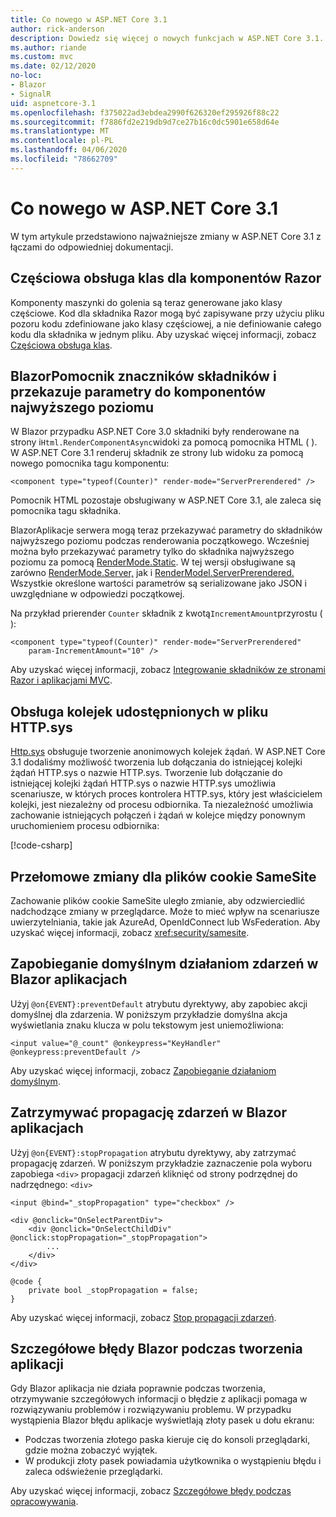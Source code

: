 ```yaml
---
title: Co nowego w ASP.NET Core 3.1
author: rick-anderson
description: Dowiedz się więcej o nowych funkcjach w ASP.NET Core 3.1.
ms.author: riande
ms.custom: mvc
ms.date: 02/12/2020
no-loc:
- Blazor
- SignalR
uid: aspnetcore-3.1
ms.openlocfilehash: f375022ad3ebdea2990f626320ef295926f88c22
ms.sourcegitcommit: f7886fd2e219db9d7ce27b16c0dc5901e658d64e
ms.translationtype: MT
ms.contentlocale: pl-PL
ms.lasthandoff: 04/06/2020
ms.locfileid: "78662709"
---
```

# <a name="whats-new-in-aspnet-core-31"></a>Co nowego w ASP.NET Core 3.1

W tym artykule przedstawiono najważniejsze zmiany w ASP.NET Core 3.1 z łączami do odpowiedniej dokumentacji.

## <a name="partial-class-support-for-razor-components"></a>Częściowa obsługa klas dla komponentów Razor

Komponenty maszynki do golenia są teraz generowane jako klasy częściowe. Kod dla składnika Razor mogą być zapisywane przy użyciu pliku pozoru kodu zdefiniowane jako klasy częściowej, a nie definiowanie całego kodu dla składnika w jednym pliku. Aby uzyskać więcej informacji, zobacz [Częściowa obsługa klas](xref:blazor/components#partial-class-support).

## <a name="opno-locblazor-component-tag-helper-and-pass-parameters-to-top-level-components"></a>BlazorPomocnik znaczników składników i przekazuje parametry do komponentów najwyższego poziomu

W Blazor przypadku ASP.NET Core 3.0 składniki były renderowane na strony i`Html.RenderComponentAsync`widoki za pomocą pomocnika HTML ( ). W ASP.NET Core 3.1 renderuj składnik ze strony lub widoku za pomocą nowego pomocnika tagu komponentu:

```cshtml
<component type="typeof(Counter)" render-mode="ServerPrerendered" />
```

Pomocnik HTML pozostaje obsługiwany w ASP.NET Core 3.1, ale zaleca się pomocnika tagu składnika.

BlazorAplikacje serwera mogą teraz przekazywać parametry do składników najwyższego poziomu podczas renderowania początkowego. Wcześniej można było przekazywać parametry tylko do składnika najwyższego poziomu za pomocą [RenderMode.Static](xref:Microsoft.AspNetCore.Mvc.Rendering.RenderMode.Static). W tej wersji obsługiwane są zarówno [RenderMode.Server,](xref:Microsoft.AspNetCore.Mvc.Rendering.RenderMode.Server) jak i [RenderModel.ServerPrerendered.](xref:Microsoft.AspNetCore.Mvc.Rendering.RenderMode.ServerPrerendered) Wszystkie określone wartości parametrów są serializowane jako JSON i uwzględniane w odpowiedzi początkowej.

Na przykład prierender `Counter` składnik z kwotą`IncrementAmount`przyrostu ( ):

```cshtml
<component type="typeof(Counter)" render-mode="ServerPrerendered" 
    param-IncrementAmount="10" />
```

Aby uzyskać więcej informacji, zobacz [Integrowanie składników ze stronami Razor i aplikacjami MVC](xref:blazor/integrate-components).

## <a name="support-for-shared-queues-in-httpsys"></a>Obsługa kolejek udostępnionych w pliku HTTP.sys

[Http.sys](xref:fundamentals/servers/httpsys) obsługuje tworzenie anonimowych kolejek żądań. W ASP.NET Core 3.1 dodaliśmy możliwość tworzenia lub dołączania do istniejącej kolejki żądań HTTP.sys o nazwie HTTP.sys. Tworzenie lub dołączanie do istniejącej kolejki żądań HTTP.sys o nazwie HTTP.sys umożliwia scenariusze, w których proces kontrolera HTTP.sys, który jest właścicielem kolejki, jest niezależny od procesu odbiornika. Ta niezależność umożliwia zachowanie istniejących połączeń i żądań w kolejce między ponownym uruchomieniem procesu odbiornika:

[!code-csharp[](sample/Program.cs?name=snippet)]

## <a name="breaking-changes-for-samesite-cookies"></a>Przełomowe zmiany dla plików cookie SameSite

Zachowanie plików cookie SameSite uległo zmianie, aby odzwierciedlić nadchodzące zmiany w przeglądarce. Może to mieć wpływ na scenariusze uwierzytelniania, takie jak AzureAd, OpenIdConnect lub WsFederation. Aby uzyskać więcej informacji, zobacz <xref:security/samesite>.

## <a name="prevent-default-actions-for-events-in-opno-locblazor-apps"></a>Zapobieganie domyślnym działaniom zdarzeń w Blazor aplikacjach

Użyj `@on{EVENT}:preventDefault` atrybutu dyrektywy, aby zapobiec akcji domyślnej dla zdarzenia. W poniższym przykładzie domyślna akcja wyświetlania znaku klucza w polu tekstowym jest uniemożliwiona:

```razor
<input value="@_count" @onkeypress="KeyHandler" @onkeypress:preventDefault />
```

Aby uzyskać więcej informacji, zobacz [Zapobieganie działaniom domyślnym](xref:blazor/event-handling#prevent-default-actions).

## <a name="stop-event-propagation-in-opno-locblazor-apps"></a>Zatrzymywać propagację zdarzeń w Blazor aplikacjach

Użyj `@on{EVENT}:stopPropagation` atrybutu dyrektywy, aby zatrzymać propagację zdarzeń. W poniższym przykładzie zaznaczenie pola wyboru zapobiega `<div>` propagacji zdarzeń kliknięć od strony podrzędnej do nadrzędnego: `<div>`

```razor
<input @bind="_stopPropagation" type="checkbox" />

<div @onclick="OnSelectParentDiv">
    <div @onclick="OnSelectChildDiv" @onclick:stopPropagation="_stopPropagation">
        ...
    </div>
</div>

@code {
    private bool _stopPropagation = false;
}
```

Aby uzyskać więcej informacji, zobacz [Stop propagacji zdarzeń](xref:blazor/event-handling#stop-event-propagation).

## <a name="detailed-errors-during-opno-locblazor-app-development"></a>Szczegółowe błędy Blazor podczas tworzenia aplikacji

Gdy Blazor aplikacja nie działa poprawnie podczas tworzenia, otrzymywanie szczegółowych informacji o błędzie z aplikacji pomaga w rozwiązywaniu problemów i rozwiązywaniu problemu. W przypadku wystąpienia Blazor błędu aplikacje wyświetlają złoty pasek u dołu ekranu:

* Podczas tworzenia złotego paska kieruje cię do konsoli przeglądarki, gdzie można zobaczyć wyjątek.
* W produkcji złoty pasek powiadamia użytkownika o wystąpieniu błędu i zaleca odświeżenie przeglądarki.

Aby uzyskać więcej informacji, zobacz [Szczegółowe błędy podczas opracowywania](xref:blazor/handle-errors#detailed-errors-during-development).
